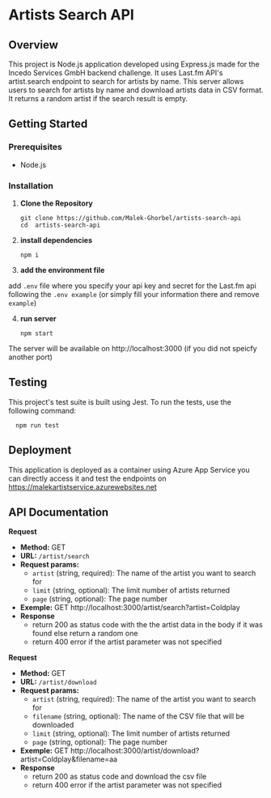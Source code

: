 ﻿# Artists Search API

## Overview

This project is Node.js application developed using Express.js made for the Incedo Services GmbH backend challenge. It uses Last.fm API's artist.search endpoint to search for artists by name. This server allows users to search for artists by name and download artists data in CSV format. It returns a random artist if the search result is empty.

## Getting Started

### Prerequisites

- Node.js 

### Installation

1. **Clone the Repository**

    ```
    git clone https://github.com/Malek-Ghorbel/artists-search-api
    cd  artists-search-api
    ```

2. **install dependencies**


    ```
    npm i
    ```

3. **add the environment file**

add `.env` file where you specify your api key and secret for the Last.fm api following the `.env example` (or simply fill your information there and remove `example`)

4. **run server**


    ```
    npm start
    ```

The server will be available on http://localhost:3000 (if you did not speicfy another port)

## Testing

This project's test suite is built using Jest. To run the tests, use the following command:
```
  npm run test
```

## Deployment

This application is deployed as a container using Azure App Service you can directly access it and test the endpoints on https://malekartistservice.azurewebsites.net 

## API Documentation


**Request**

- **Method:** GET
- **URL:** `/artist/search`
- **Request params:**
  - `artist` (string, required): The name of the artist you want to search for
  - `limit` (string, optional): The limit number of artists returned
  - `page` (string, optional): The page number 
- **Exemple:** 
    GET http://localhost:3000/artist/search?artist=Coldplay
- **Response**
  - return 200 as status code with the the artist data in the body if it was found else return a random one
  - return 400 error if the artist parameter was not specified

**Request**

- **Method:** GET
- **URL:** `/artist/download`
- **Request params:**
  - `artist` (string, required): The name of the artist you want to search for
  - `filename` (string, optional): The name of the CSV file that will be downloaded
  - `limit` (string, optional): The limit number of artists returned
  - `page` (string, optional): The page number 
- **Exemple:** 
    GET http://localhost:3000/artist/download?artist=Coldplay&filename=aa
- **Response**
  - return 200 as status code and download the csv file
  - return 400 error if the artist parameter was not specified
